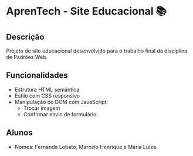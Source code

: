 # AprenTech - Site Educacional 📚

## Descrição
Projeto de site educacional desenvolvido para o trabalho final da disciplina de Padrões Web.

## Funcionalidades
- Estrutura HTML semântica
- Estilo com CSS responsivo
- Manipulação do DOM com JavaScript:
  - Trocar imagem
  - Confirmar envio de formulário

## Alunos
- Nomes: Fernanda Lobato, Marcelo Henrique e Maria Luiza.


